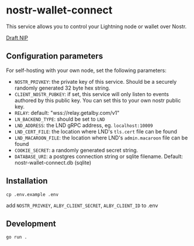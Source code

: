 # nostr-wallet-connect

This service allows you to control your Lightning node or wallet over Nostr.

[Draft NIP](https://github.com/getAlby/nips/blob/master/47.md)
## Configuration parameters
For self-hosting with your own node, set the following parameters:

- `NOSTR_PRIVKEY`: the private key of this service. Should be a securely randomly generated 32 byte hex string.
- `CLIENT_NOSTR_PUBKEY`: if set, this service will only listen to events authored by this public key. You can set this to your own nostr public key.
- `RELAY`: default: "wss://relay.getalby.com/v1"
- `LN_BACKEND_TYPE`: should be set to `LND`
- `LND_ADDRESS`: the LND gRPC address, eg. `localhost:10009`
- `LND_CERT_FILE`: the location where LND's `tls.cert` file can be found
- `LND_MACAROON_FILE`:  the location where LND's `admin.macaroon` file can be found
- `COOKIE_SECRET`: a randomly generated secret string.
- `DATABASE_URI`: a postgres connection string or sqlite filename. Default: nostr-wallet-connect.db (sqlite)

## Installation
`cp .env.example .env`

add `NOSTR_PRIVKEY`, `ALBY_CLIENT_SECRET`, `ALBY_CLIENT_ID` to .env

## Development
`go run .`
